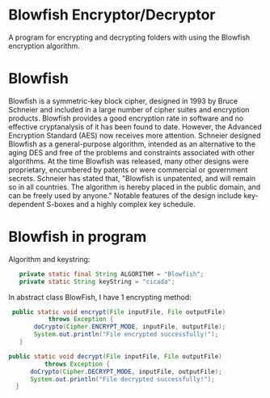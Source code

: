 # Blowfish Encryptor/Decryptor
A program for encrypting and decrypting folders with using the Blowfish encryption algorithm.
# Blowfish
Blowfish is a symmetric-key block cipher, designed in 1993 by Bruce Schneier and included in a large number of cipher suites and encryption products. Blowfish provides a good encryption rate in software and no effective cryptanalysis of it has been found to date. However, the Advanced Encryption Standard (AES) now receives more attention.
Schneier designed Blowfish as a general-purpose algorithm, intended as an alternative to the aging DES and free of the problems and constraints associated with other algorithms. At the time Blowfish was released, many other designs were proprietary, encumbered by patents or were commercial or government secrets. Schneier has stated that, "Blowfish is unpatented, and will remain so in all countries. The algorithm is hereby placed in the public domain, and can be freely used by anyone."
Notable features of the design include key-dependent S-boxes and a highly complex key schedule.

# Blowfish in program
Algorithm and keystring:
 ```java 
    private static final String ALGORITHM = "Blowfish";
    private static String keyString = "cicada";
 ```
 
 In abstract class BlowFish, I have 1 encrypting method:
 ```java 
  public static void encrypt(File inputFile, File outputFile)
            throws Exception {
        doCrypto(Cipher.ENCRYPT_MODE, inputFile, outputFile);
        System.out.println("File encrypted successfully!");
    } 
 ```
  ```java 
 public static void decrypt(File inputFile, File outputFile)
            throws Exception {
        doCrypto(Cipher.DECRYPT_MODE, inputFile, outputFile);
        System.out.println("File decrypted successfully!");
    }

 ```
 
 
